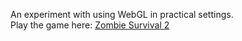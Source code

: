 An experiment with using WebGL in practical settings.  
Play the game here: [Zombie Survival 2](https://samuel-horner.github.io/zombie-survival-2/)
